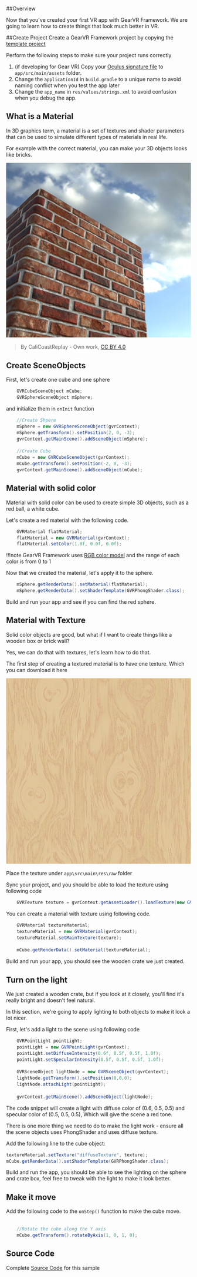 ##Overview

Now that you've created your first VR app with GearVR Framework. We are going to learn how to create things that look much better in VR.

##Create Project
Create a GearVR Framework project by copying the [template project](https://github.com/gearvrf/GearVRf-Demos/tree/master/template/GVRFApplication) 

Perform the following steps to make sure your project runs correctly

1. (if developing for Gear VR) Copy your [Oculus signature file](https://developer.oculus.com/osig/) to `app/src/main/assets` folder.
1. Change the `applicationId` in `build.gradle` to a unique name to avoid naming conflict when you test the app later
1. Change the `app_name` in `res/values/strings.xml` to avoid confusion when you debug the app.

## What is a Material
In 3D graphics term, a material is a set of textures and shader parameters that can be used to simulate different types of materials in real life.

For example with the correct material, you can make your 3D objects looks like bricks.

![](/images/tutorial_material_2.png)

>By CaliCoastReplay - Own work, [CC BY 4.0](https://commons.wikimedia.org/w/index.php?curid=55131278)

## Create SceneObjects
First, let's create one cube and one sphere

```java
    GVRCubeSceneObject mCube;
    GVRSphereSceneObject mSphere;
```

and initialize them in `onInit` function

```java
    //Create Shpere
    mSphere = new GVRSphereSceneObject(gvrContext);
    mSphere.getTransform().setPosition(2, 0, -3);
    gvrContext.getMainScene().addSceneObject(mSphere);

    //Create Cube
    mCube = new GVRCubeSceneObject(gvrContext);
    mCube.getTransform().setPosition(-2, 0, -3);
    gvrContext.getMainScene().addSceneObject(mCube);
```


## Material with solid color

Material with solid color can be used to create simple 3D objects, such as a red ball, a white cube.

Let's create a red material with the following code.

```java
    GVRMaterial flatMaterial;
    flatMaterial = new GVRMaterial(gvrContext);
    flatMaterial.setColor(1.0f, 0.0f, 0.0f);
```

!!!note
    GearVR Framework uses [RGB color model](https://en.wikipedia.org/wiki/RGB_color_model) and the range of each color is from 0 to 1 

Now that we created the material, let's apply it to the sphere.
```java
    mSphere.getRenderData().setMaterial(flatMaterial);
    mSphere.getRenderData().setShaderTemplate(GVRPhongShader.class);
```

Build and run your app and see if you can find the red sphere.

## Material with Texture

Solid color objects are good, but what if I want to create things like a wooden box or brick wall? 

Yes, we can do that with textures, let's learn how to do that.

The first step of creating a textured material is to have one texture. Which you can download it here

![](/images/crate_wood.jpg)

Place the texture under `app\src\main\res\raw` folder

Sync your project, and you should be able to load the texture using following code

```java
    GVRTexture texture = gvrContext.getAssetLoader().loadTexture(new GVRAndroidResource(gvrContext, R.raw.crate_wood));
```

You can create a material with texture using following code.

```java
    GVRMaterial textureMaterial;
    textureMaterial = new GVRMaterial(gvrContext);
    textureMaterial.setMainTexture(texture);

    mCube.getRenderData().setMaterial(textureMaterial);
```

Build and run your app, you should see the wooden crate we just created.

## Turn on the light

We just created a wooden crate, but if you look at it closely, you'll find it's really bright and doesn't feel natural. 

In this section, we're going to apply lighting to both objects to make it look a lot nicer.

First, let's add a light to the scene using following code

```java
    GVRPointLight pointLight;
    pointLight = new GVRPointLight(gvrContext);
    pointLight.setDiffuseIntensity(0.6f, 0.5f, 0.5f, 1.0f);
    pointLight.setSpecularIntensity(0.5f, 0.5f, 0.5f, 1.0f);

    GVRSceneObject lightNode = new GVRSceneObject(gvrContext);
    lightNode.getTransform().setPosition(0,0,0);
    lightNode.attachLight(pointLight);

    gvrContext.getMainScene().addSceneObject(lightNode);
```

The code snippet will create a light with diffuse color of (0.6, 0.5, 0.5) and specular color of (0.5, 0.5, 0.5), Which will give the scene a red tone.

There is one more thing we need to do to make the light work - ensure all the scene objects uses PhongShader and uses diffuse texture.

Add the following line to the cube object:
```java
textureMaterial.setTexture("diffuseTexture", texture);
mCube.getRenderData().setShaderTemplate(GVRPhongShader.class);
```

Build and run the app, you should be able to see the lighting on the sphere and crate box, feel free to tweak with the light to make it look better.


## Make it move

Add the following code to the `onStep()` function to make the cube move.
```java

    //Rotate the cube along the Y axis
    mCube.getTransform().rotateByAxis(1, 0, 1, 0);

```

## Source Code
Complete [Source Code](https://github.com/gearvrf/GearVRf-Demos/tree/master/tutorials/tutorial_2_materials) for this sample

